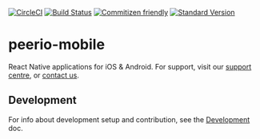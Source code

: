 [![CircleCI](https://circleci.com/gh/PeerioTechnologies/peerio-mobile/tree/master.svg?style=svg&circle-token=3d5e0f5519862084666d65a2597232084413c17c)](https://circleci.com/gh/PeerioTechnologies/peerio-mobile/tree/master)
[![Build Status](https://travis-ci.com/PeerioTechnologies/peerio-mobile.svg?token=tN2rJkZ9Mp91xTQCmV7n&branch=master)](https://travis-ci.com/PeerioTechnologies/peerio-mobile)
[![Commitizen friendly](https://img.shields.io/badge/commitizen-friendly-brightgreen.svg)](http://commitizen.github.io/cz-cli/)
[![Standard Version](https://img.shields.io/badge/release-standard%20version-brightgreen.svg)](https://github.com/conventional-changelog/standard-version)

# peerio-mobile

React Native applications for iOS & Android. For support, visit our [support centre](https://support.peerio.com), or [contact us](https://www.peerio.com/contact-us.html). 


## Development

For info about development setup and contribution, see the [Development](./docs/development.md) doc.
